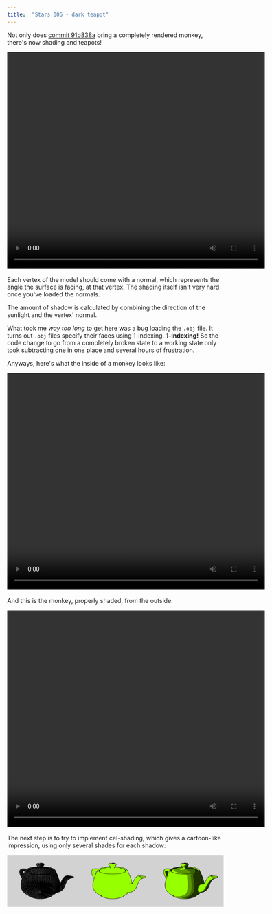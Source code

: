 ```yaml
---
title:  "Stars 006 - dark teapot"
---
```


Not only does [commit 91b838a](https://gitlab.com/charlesetc/Stars/tree/91b838a82c39f56c0181703a214c731285105c94)
bring a completely rendered monkey, there's now shading and teapots!

<video width="600" height="504" autoplay loop> <source src="/videos/stars-8.ogv" type='video/ogg; codecs="theora, vorbis"'> </video>

Each vertex of the model should come with a normal, which represents
the angle the surface is facing, at that vertex.
The shading itself isn't very hard once you've loaded the normals.

The amount of shadow is calculated by combining the direction of the sunlight and the vertex' normal.

What took me *way too long* to get here was a bug loading the `.obj` file.
It turns out `.obj` files specify their faces using 1-indexing. **1-indexing!**
So the code change to go from a completely broken state to a working state only took subtracting one in one place and several hours of frustration.

Anyways, here's what the inside of a monkey looks like:

<video width="600" height="504" controls> <source src="/videos/stars-9.ogv" type='video/ogg; codecs="theora, vorbis"'> </video>

And this is the monkey, properly shaded, from the outside:

<video width="600" height="504" controls> <source src="/videos/stars-10.ogv" type='video/ogg; codecs="theora, vorbis"'> </video>

The next step is to try to implement cel-shading, which gives a cartoon-like impression, using only several shades for each shadow:

![](/images/700px-Celshading_teapot_large.png)
